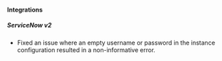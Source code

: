
#### Integrations
##### ServiceNow v2
- Fixed an issue where an empty username or password in the instance configuration resulted in a non-informative error.
